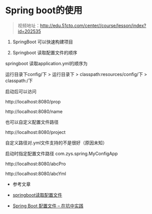 # Spring boot的使用

> 视频地址：http://edu.51cto.com/center//course/lesson/index?id=202535

1. SpringBoot 可以快速构建项目

2. Springboot 读取配置文件的顺序

springboot 读取application.yml的顺序为

运行目录下config/下  > 运行目录下 > classpath:resources/config/下  > classpath:/下

启动后可以访问

http://localhost:8080/prop

http://localhost:8080/name

也可以自定义配置文件路径

http://localhost:8080/project

自定义路径对.yml文件支持的不是很好（原因未知）


启动时指定配置文件路径 com.zys.spring.MyConfigApp

http://localhost:8080/abcPro

http://localhost:8080/abcYml

* 参考文章

* [springboot读取配置文件](https://blog.csdn.net/freyaalisa/article/details/78837184)

* [Spring Boot 配置文件 – 在坑中实践](http://www.spring4all.com/article/267)


